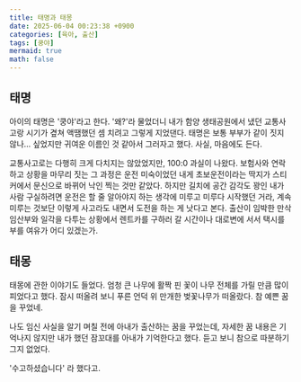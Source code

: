 ```yaml
---
title: 태명과 태몽
date: 2025-06-04 00:23:38 +0900
categories: [육아, 출산]
tags: [쿵야]
mermaid: true
math: false
---
```


## 태명

아이의 태명은 '쿵야'라고 한다. '왜?'라 물었더니 내가 함양 생태공원에서 냈던 교통사고랑 시기가 곂쳐 액땜했던 셈 치려고 그렇게 지었댄다. 
태명은 보통 부부가 같이 짓지 않나... 싶었지만 귀여운 이름인 것 같아서 그러자고 했다. 사실, 마음에도 든다.

교통사고로는 다행히 크게 다치지는 않았었지만, 100:0 과실이 나왔다.
보험사와 연락하고 상황을 마무리 짓는 그 과정은 운전 미숙이었던 내게 초보운전이라는 딱지가 스티커에서 문신으로 바뀌어 낙인 찍는 것만 같았다.
하지만 길치에 공간 감각도 꽝인 내가 사람 구실하려면 운전은 할 줄 알아야지 하는 생각에 미루고 미루다 시작했던 거라,
계속 미루는 것보단 이렇게 사고라도 내면서 도전을 하는 게 낫다고 본다.
출산이 임박한 만삭 임산부와 일각을 다투는 상황에서 렌트카를 구하러 갈 시간이나 대로변에 서서 택시를 부를 여유가 어디 있겠는가.

## 태몽

태몽에 관한 이야기도 들었다. 엄청 큰 나무에 활짝 핀 꽃이 나무 전체를 가릴 만큼 많이 피었다고 했다.
잠시 떠올려 보니 푸른 언덕 위 만개한 벚꽃나무가 떠올랐다. 참 예쁜 꿈을 꾸었네.

나도 임신 사실을 알기 며칠 전에 아내가 출산하는 꿈을 꾸었는데, 자세한 꿈 내용은 기억나지 않지만 내가 했던 잠꼬대를 아내가 기억한다고 했다.
듣고 보니 참으로 따분하기 그지 없었다.

'수고하셨습니다' 라 했다고.
